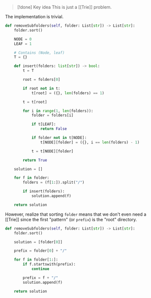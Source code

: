 >[!done] Key idea
>This is just a [[Trie]] problem.

The implementation is trivial.

```python
def removeSubfolders(self, folder: List[str]) -> List[str]:
	folder.sort()

	NODE = 0
	LEAF = 1

	# Contains (Node, leaf)
	T = {}

	def insert(folders: list[str]) -> bool:
		t = T

		root = folders[0]

		if root not in t:
			t[root] = ({}, len(folders) == 1)

		t = t[root]

		for i in range(1, len(folders)):
			folder = folders[i]

			if t[LEAF]:
				return False

			if folder not in t[NODE]:
				t[NODE][folder] = ({}, i == len(folders) - 1)

			t = t[NODE][folder]

		return True

	solution = []

	for f in folder:
		folders = (f[1:]).split("/")

		if insert(folders):
			solution.append(f)

	return solution
```

However, realize that sorting `folder` means that we don't even need a [[Trie]] since the first "pattern" (or `prefix`) is the "root" directory.

```python
def removeSubfolders(self, folder: List[str]) -> List[str]:
	folder.sort()

	solution = [folder[0]]

	prefix = folder[0] + "/"

	for f in folder[1:]:
		if f.startswith(prefix):
			continue

		prefix = f + "/"
		solution.append(f)

	return solution
```

